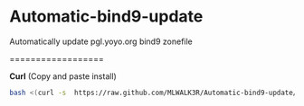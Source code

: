 Automatic-bind9-update
======================

Automatically update pgl.yoyo.org bind9 zonefile


==================

**Curl** (Copy and paste install)
```bash
bash <(curl -s  https://raw.github.com/MLWALK3R/Automatic-bind9-update/master/bindupdate.sh ) 
```
